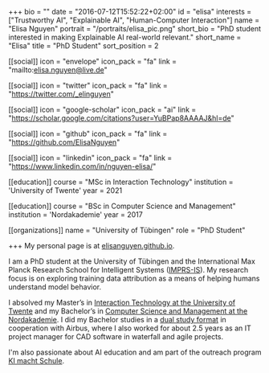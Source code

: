 +++
bio = ""
date = "2016-07-12T15:52:22+02:00"
id = "elisa"
interests = ["Trustworthy AI", "Explainable AI", "Human-Computer Interaction"]
name = "Elisa Nguyen"
portrait = "/portraits/elisa_pic.png"
short_bio = "PhD student interested in making Explainable AI real-world relevant."
short_name = "Elisa"
title = "PhD Student"
sort_position = 2

[[social]]
    icon = "envelope"
    icon_pack = "fa"
    link = "mailto:elisa.nguyen@live.de"

[[social]]
    icon = "twitter"
    icon_pack = "fa"
    link = "https://twitter.com/_elinguyen"

[[social]]
    icon = "google-scholar"
    icon_pack = "ai"
    link = "https://scholar.google.com/citations?user=YuBPap8AAAAJ&hl=de"

[[social]]
    icon = "github"
    icon_pack = "fa"
    link = "https://github.com/ElisaNguyen"

[[social]]
    icon = "linkedin"
    icon_pack = "fa"
    link = "https://www.linkedin.com/in/nguyen-elisa/"

[[education]]
    course = "MSc in Interaction Technology"
    institution = 'University of Twente'
    year = 2021

[[education]]
    course = "BSc in Computer Science and Management"
    institution = 'Nordakademie'
    year = 2017

[[organizations]]
    name = "University of Tübingen"
    role = "PhD Student"

+++
My personal page is at [elisanguyen.github.io](https://elisanguyen.github.io). 

I am a PhD student at the University of Tübingen and the International Max Planck Research School for Intelligent Systems ([IMPRS-IS](https://imprs.is.mpg.de/)). My research focus is on exploring training data attribution as a means of helping humans understand model behavior.  

I absolved my Master’s in [Interaction Technology at the University of Twente](https://www.utwente.nl/en/education/master/programmes/interaction-technology/) and my Bachelor’s in [Computer Science and Management at the Nordakademie](https://www.nordakademie.de/duales-studium/wirtschaftsinformatik). I did my Bachelor studies in a [dual study format](https://www.daad.de/en/study-and-research-in-germany/plan-your-studies/dual-study-programmes/) in cooperation with Airbus, where I also worked for about 2.5 years as an IT project manager for CAD software in waterfall and agile projects.

I'm also passionate about AI education and am part of the outreach program [KI macht Schule](https://ki-macht-schule.de/local-group/tubingen.html). 
